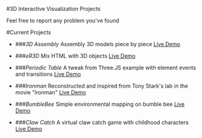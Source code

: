 #3D Interactive Visualization Projects

Feel free to report any problem you've found

#Current Projects

* ###*3D Assembly*
Assembly 3D models piece by piece
[Live Demo](http://pchen66.github.io/3D_Assembly)

* ###*eR3D*
Mix HTML with 3D objects
[Live Demo](http://pchen66.github.io/eR3D)

* ###*Periodic Table*
A tweak from Three.JS example with element events and transitions
[Live Demo](http://pchen66.github.io/PeriodicTable)

* ###*Ironman*
Reconstructed and inspired from Tony Stark's lab in the movie "Ironman"
[Live Demo](http://pchen66.github.io/Ironman)

* ###*BumbleBee*
Simple environmental mapping on bumble bee
[Live Demo](http://pchen66.github.io/BumbleBee)

* ###*Claw Catch*
A virtual claw catch game with childhood characters
[Live Demo](http://pchen66.github.io/ClawCatch)

